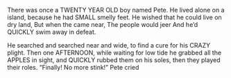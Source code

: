 There was once a TWENTY YEAR OLD boy named Pete.
He lived alone on a island,
because he had SMALL smelly feet. 
He wished that he could live on dry land,
But when the came near, 
The people would jeer
And he’d QUICKLY swim away in defeat. 


He searched and searched near and wide,
to find a cure for his CRAZY plight.
Then one AFTERNOON, while waiting for low tide
he grabbed all the APPLES in sight,
and QUICKLY rubbed them on his soles,
then they played their roles.
“Finally! No more stink!” Pete cried

